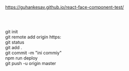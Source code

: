 <h>https://guhankesav.github.io/react-face-component-test/<h/>

<br/>
<br/>

git init<br/>
git remote add origin https: <br/>
git status<br/>
git add .<br/>
git commit -m "ini commiy"<br/>
npm run deploy<br/>
git push -u origin master<br/>
